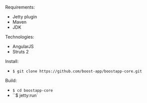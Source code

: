 Requirements:

 - Jetty plugin
 - Maven
 - JDK
 
 
Technologies:
 - AngularJS
 - Struts 2

Install:
 - ``$ git clone https://github.com/boost-app/boostapp-core.git``
 
Build:
 - ``$ cd boostapp-core``
 - ``$ jetty:run`
